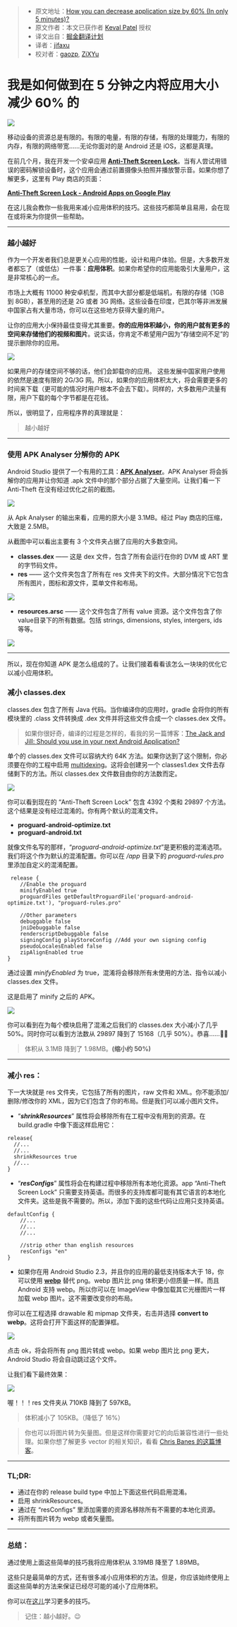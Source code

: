 > * 原文地址：[How you can decrease application size by 60% (In only 5 minutes)?](https://medium.com/@kevalpatel2106/how-you-can-decrease-application-size-by-60-in-only-5-minutes-47eff3e7874e#.n28fz5n36)
> * 原文作者：本文已获作者 [Keval Patel](https://medium.com/@kevalpatel2106) 授权
> * 译文出自：[掘金翻译计划](https://github.com/xitu/gold-miner)
> * 译者：[jifaxu](https://github.com/jifaxu)
> * 校对者：[gaozp](https://github.com/gaozp), [ZiXYu](https://github.com/ZiXYu)

# 我是如何做到在 5 分钟之内将应用大小减少 60% 的

![](https://cdn-images-1.medium.com/max/800/1*ShbFj2IhKm6Cbn9qATiGug.png)

移动设备的资源总是有限的。有限的电量，有限的存储，有限的处理能力，有限的内存，有限的网络带宽……无论你面对的是 Android 还是 iOS，这都是真理。

在前几个月，我在开发一个安卓应用 [**Anti-Theft Screen Lock**](https://play.google.com/store/apps/details?id=com.antitheftlock)。当有人尝试用错误的密码解锁设备时，这个应用会通过前置摄像头拍照并播放警示音。如果你想了解更多，这里有 Play 商店的页面：

[**Anti-Theft Screen Lock - Android Apps on Google Play**](https://play.google.com/store/apps/details?id=com.antitheftlock)

在这儿我会教你一些我用来减小应用体积的技巧。这些技巧都简单且易用，会在现在或将来为你提供一些帮助。

---

### 越小越好

作为一个开发者我们总是更关心应用的性能，设计和用户体验。但是，大多数开发者都忘了（或低估）一件事：**应用体积**。如果你希望你的应用能吸引大量用户，这是非常核心的一点。

市场上大概有 11000 种安卓机型，而其中大部分都是低端机，有限的存储（1GB 到 8GB），甚至用的还是 2G 或者 3G 网络。这些设备在印度，巴其尔等非洲发展中国家占有大量市场，你可以在这些地方获得大量的用户。

让你的应用大小保持最佳变得尤其重要。**你的应用体积越小，你的用户就有更多的空间来存储他们的视频和图片**。说实话，你肯定不希望用户因为“存储空间不足”的提示删除你的应用。

![](https://cdn-images-1.medium.com/max/800/1*cjMsR_IEniBq3SXQ3YtJ6g.jpeg)

如果用户的存储空间不够的话，他们会卸载你的应用。
这些发展中国家用户使用的依然是速度有限的 2G/3G 网。所以，如果你的应用体积太大，将会需要更多的时间来下载（更可能的情况时用户根本不会去下载）。同样的，大多数用户流量有限，用户下载的每个字节都是在花钱。

所以，很明显了，应用程序界的真理就是：

> 越小越好

---

### 使用 APK Analyser 分解你的 APK

Android Studio 提供了一个有用的工具：[**APK Analyser**](https://developer.android.com/studio/build/apk-analyzer.html)。APK Analyser 将会拆解你的应用并让你知道 .apk 文件中的那个部分占据了大量空间。让我们看一下 Anti-Theft 在没有经过优化之前的截图。

![](https://cdn-images-1.medium.com/max/1000/1*qwluezWR7KE9-raJVkAc9A.png)

从 Apk Analyser 的输出来看，应用的原大小是 3.1MB。经过 Play 商店的压缩，大致是 2.5MB。

从截图中可以看出主要有 3 个文件夹占据了应用的大多数空间。

- **classes.dex** —— 这是 dex 文件，包含了所有会运行在你的 DVM 或 ART 里的字节码文件。
- **res** —— 这个文件夹包含了所有在 res 文件夹下的文件。大部分情况下它包含所有图片，图标和源文件，菜单文件和布局。  

![](https://cdn-images-1.medium.com/max/1000/1*8ITi0D6JrpibvAC9iTG2rA.png)

- **resources.arsc** —— 这个文件包含了所有 value 资源。这个文件包含了你value目录下的所有数据。包括 strings, dimensions, styles, intergers, ids 等等。

![](https://cdn-images-1.medium.com/max/1000/1*B1MMigEQSVfKIJRmujeIag.png)

---

所以，现在你知道 APK 是怎么组成的了。让我们接着看看该怎么一块块的优化它以减小应用体积。

### **减小 classes.dex**

classes.dex 包含了所有 Java 代码。当你编译你的应用时，gradle 会将你的所有模块里的 .class 文件转换成 .dex 文件并将这些文件合成一个 classes.dex 文件。

> 如果你很好奇，编译的过程是怎样的，看我的另一篇博客：[The Jack and Jill: Should you use in your next Android Application?](https://blog.mindorks.com/the-jack-and-jill-should-you-use-in-your-next-android-application-ce7d0b0309b7#.gq31gtrdj)

单个的 classes.dex 文件可以容纳大约 64K 方法。如果你达到了这个限制，你必须要在你的工程中启用 [multidexing](https://developer.android.com/studio/build/multidex.html)。这将会创建另一个 classes1.dex 文件去存储剩下的方法。所以 classes.dex 文件数目由你的方法数而定。

![](https://cdn-images-1.medium.com/max/1000/1*koKowwJQ0aavZ6-Sh1I6AQ.png)

你可以看到现在的 “Anti-Theft Screen Lock” 包含 4392 个类和 29897 个方法。这个结果是没有经过混淆的。你有两个默认的混淆文件。

- **proguard-android-optimize.txt**
- **proguard-android.txt**

就像文件名写的那样，“*proguard-android-optimize.txt*”是更积极的混淆选项。我们将这个作为默认的混淆配置。你可以在 */app* 目录下的 *proguard-rules.pro* 里添加自定义的混淆配置。

```
 release {
    //Enable the proguard
    minifyEnabled true
    proguardFiles getDefaultProguardFile('proguard-android-optimize.txt'), "proguard-rules.pro"

    //Other parameters
    debuggable false
    jniDebuggable false
    renderscriptDebuggable false
    signingConfig playStoreConfig //Add your own signing config
    pseudoLocalesEnabled false
    zipAlignEnabled true
}
```

通过设置 *minifyEnabled* 为 true，混淆将会移除所有未使用的方法、指令以减小 classes.dex 文件。

这是启用了 minify 之后的 APK。

![](https://cdn-images-1.medium.com/max/1000/1*FPR6BZkWLBYhHs6YO9lLvA.png)

你可以看到在为每个模块启用了混淆之后我们的 classes.dex 大小减小了几乎 50%。同时你可以看到方法数从 29897 降到了 15168（几乎 50%）。恭喜……🎊🎉

> 体积从 3.1MB 降到了 1.98MB。**(缩小约 50%)**

---

### 减小 res：

下一大块就是 res 文件夹，它包括了所有的图片，raw 文件和 XML。你不能添加/删除/修改你的 XML，因为它们包含了你的布局。但是我们可以减小图片文件。

- “***shrinkResources***” 属性将会移除所有在工程中没有用到的资源。在 build.gradle 中像下面这样启用它：

```
release{
  //...
  //...
  shrinkResources true
  //...
}
```

- “***resConfigs***” 属性将会在构建过程中移除所有本地化资源。app “Anti-Theft Screen Lock” 只需要支持英语。而很多的支持库都可能有其它语言的本地化文件夹。这些是我不需要的。所以，添加下面的这些代码让应用只支持英语。

```
defaultConfig {
    //...
    //...
    //...

    //strip other than english resources
    resConfigs "en"
}
```

- 如果你在用 Android Studio 2.3，并且你的应用的最低支持版本大于 18，你可以使用 [**webp**](https://en.wikipedia.org/wiki/WebP) 替代 png。webp 图片比 png 体积更小但质量一样。而且 Android 支持 webp。所以你可以在 ImageView 中像加载其它光栅图片一样加载 webp 图片。这不需要改变你的布局。

你可以在工程选择 drawable 和 mipmap 文件夹，右击并选择 **convert to webp**。这将会打开下面这样的配置弹框。

![](https://cdn-images-1.medium.com/max/800/1*Y51gzPlk1Pcd_0s8lqcc9Q.png)

点击 ok，将会将所有 png 图片转成 webp。如果 webp 图片比 png 更大，Android Studio 将会自动跳过这个文件。

让我们看下最终效果：

![](https://cdn-images-1.medium.com/max/1000/1*UiwJkvIhWjrNNj2DU7Z3kA.png)

喔！！！res 文件夹从 710KB 降到了 597KB。

> 体积减小了 105KB。（降低了 16%）

> 你也可以将图片转为矢量图。但是这样你需要对它的向后兼容性进行一些处理。如果你想了解更多 vector 的相关知识，看看 [Chris Banes 的这篇博客](https://medium.com/@chrisbanes/appcompat-v23-2-age-of-the-vectors-91cbafa87c88#.ust6pssbk)。

---

### TL;DR:

- 通过在你的 release build type 中加上下面这些代码启用混淆。
- 启用 shrinkResources。
- 通过在 “resConfigs” 里添加需要的资源名移除所有不需要的本地化资源。
- 将所有图片转为 webp 或者矢量图。

---

### 总结：

通过使用上面这些简单的技巧我将应用体积从 3.19MB 降至了 1.89MB。


这些只是最简单的方式，还有很多减小应用体积的方法。但是，你应该始终使用上面这些简单的方法来保证已经尽可能的减小了应用体积。

你可以在[这儿](https://developer.android.com/topic/performance/reduce-apk-size.html)学习更多的技巧。

> 记住：越小越好。😉
